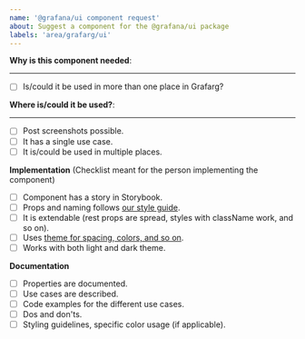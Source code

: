 ```yaml
---
name: '@grafana/ui component request'
about: Suggest a component for the @grafana/ui package
labels: 'area/grafarg/ui'
---
```


<!-- 
By using this template you will make it easier for us to make sure that documentation and implementation stays up to date for every component in @grafana/ui

Thank you!
-->

**Why is this component needed**:
<!-- Explain your use case -->
___
 - [ ] Is/could it be used in more than one place in Grafarg?

**Where is/could it be used?**:

___
- [ ] Post screenshots possible.
- [ ] It has a single use case.
- [ ] It is/could be used in multiple places.

**Implementation** (Checklist meant for the person implementing the component)

- [ ] Component has a story in Storybook.
- [ ] Props and naming follows [our style guide](https://github.com/famarks/grafarg/blob/master/contribute/style-guides/frontend.md).
- [ ] It is extendable (rest props are spread, styles with className work, and so on).
- [ ] Uses [theme for spacing, colors, and so on](https://github.com/famarks/grafarg/blob/master/contribute/style-guides/themes.md).
- [ ] Works with both light and dark theme.

**Documentation**

- [ ] Properties are documented.
- [ ] Use cases are described.
- [ ] Code examples for the different use cases.
- [ ] Dos and don'ts.
- [ ] Styling guidelines, specific color usage (if applicable).
